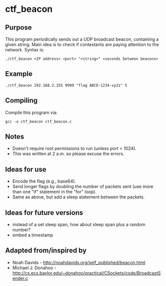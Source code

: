 # ctf_beacon

## Purpose

This program periodically sends out a UDP broadcast beacon, containing a given string.  Main idea is to check if contestants are paying attention to the network. Syntax is:

    ./ctf_beacon <IP address> <port> "<string>" <seconds between beacons>

## Example

    ./ctf_beacon 192.168.2.255 9999 "flag ABCD-1234-xy2z" 5

## Compiling

Compile this program via:

    gcc -o ctf_beacon ctf_beacon.c

## Notes

* Doesn't require root permissions to run (unless port < 1024).
* This was written at 2 a.m. so please excuse the errors.

## Ideas for use

* Encode the flag (e.g., base64).
* Send longer flags by doubling the number of packets sent (use more than one "if" statement in the "for" loop).
* Same as above, but add a sleep statement between the packets.

## Ideas for future versions

* instead of a set sleep span, how about sleep span plus a random number?
* embed a timestamp

## Adapted from/inspired by

* Noah Davids - http://noahdavids.org/self_published/beacon.html
* Michael J. Donahoo - http://cs.ecs.baylor.edu/~donahoo/practical/CSockets/code/BroadcastSender.c
